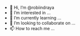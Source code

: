 - 👋 Hi, I’m @robiindraya
- 👀 I’m interested in ...
- 🌱 I’m currently learning ...
- 💞️ I’m looking to collaborate on ...
- 📫 How to reach me ...

<!---
robiindraya/robiindraya is a ✨ special ✨ repository because its `README.md` (this file) appears on your GitHub profile.
You can click the Preview link to take a look at your changes.
--->
